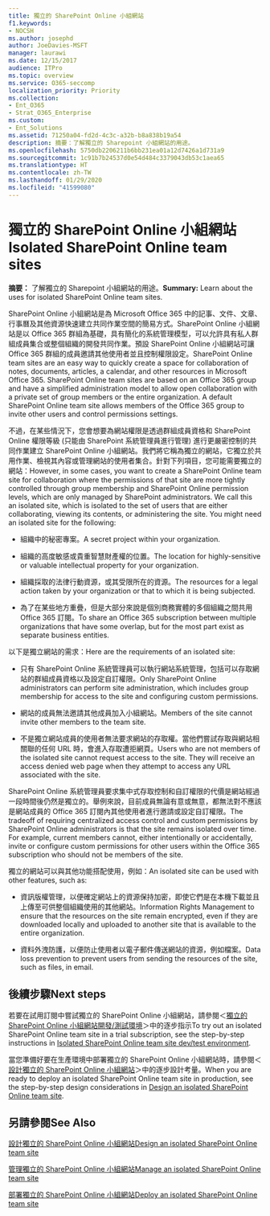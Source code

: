 ```yaml
---
title: 獨立的 SharePoint Online 小組網站
f1.keywords:
- NOCSH
ms.author: josephd
author: JoeDavies-MSFT
manager: laurawi
ms.date: 12/15/2017
audience: ITPro
ms.topic: overview
ms.service: O365-seccomp
localization_priority: Priority
ms.collection:
- Ent_O365
- Strat_O365_Enterprise
ms.custom:
- Ent_Solutions
ms.assetid: 71250a04-fd2d-4c3c-a32b-b8a838b19a54
description: 摘要：了解獨立的 Sharepoint 小組網站的用途。
ms.openlocfilehash: 5750db2206211b6bb231ea01a12d7426a1d731a9
ms.sourcegitcommit: 1c91b7b24537d0e54d484c3379043db53c1aea65
ms.translationtype: HT
ms.contentlocale: zh-TW
ms.lasthandoff: 01/29/2020
ms.locfileid: "41599080"
---
```

# <a name="isolated-sharepoint-online-team-sites"></a><span data-ttu-id="5c57a-103">獨立的 SharePoint Online 小組網站</span><span class="sxs-lookup"><span data-stu-id="5c57a-103">Isolated SharePoint Online team sites</span></span>

 <span data-ttu-id="5c57a-104">**摘要：** 了解獨立的 Sharepoint 小組網站的用途。</span><span class="sxs-lookup"><span data-stu-id="5c57a-104">**Summary:** Learn about the uses for isolated SharePoint Online team sites.</span></span>
  
<span data-ttu-id="5c57a-p101">SharePoint Online 小組網站是為 Microsoft Office 365 中的記事、文件、文章、行事曆及其他資源快速建立共同作業空間的簡易方式。SharePoint Online 小組網站是以 Office 365 群組為基礎，具有簡化的系統管理模型，可以允許具有私人群組成員集合或整個組織的開發共同作業。預設 SharePoint Online 小組網站可讓 Office 365 群組的成員邀請其他使用者並且控制權限設定。</span><span class="sxs-lookup"><span data-stu-id="5c57a-p101">SharePoint Online team sites are an easy way to quickly create a space for collaboration of notes, documents, articles, a calendar, and other resources in Microsoft Office 365. SharePoint Online team sites are based on an Office 365 group and have a simplified administration model to allow open collaboration with a private set of group members or the entire organization. A default SharePoint Online team site allows members of the Office 365 group to invite other users and control permissions settings.</span></span>
  
<span data-ttu-id="5c57a-p102">不過，在某些情況下，您會想要為網站權限是透過群組成員資格和 SharePoint Online 權限等級 (只能由 SharePoint 系統管理員進行管理) 進行更嚴密控制的共同作業建立 SharePoint Online 小組網站。我們將它稱為獨立的網站，它獨立於共用作業、檢視其內容或管理網站的使用者集合。針對下列項目，您可能需要獨立的網站：</span><span class="sxs-lookup"><span data-stu-id="5c57a-p102">However, in some cases, you want to create a SharePoint Online team site for collaboration where the permissions of that site are more tightly controlled through group membership and SharePoint Online permission levels, which are only managed by SharePoint administrators. We call this an isolated site, which is isolated to the set of users that are either collaborating, viewing its contents, or administering the site. You might need an isolated site for the following:</span></span>
  
- <span data-ttu-id="5c57a-111">組織中的秘密專案。</span><span class="sxs-lookup"><span data-stu-id="5c57a-111">A secret project within your organization.</span></span>
    
- <span data-ttu-id="5c57a-112">組織的高度敏感或貴重智慧財產權的位置。</span><span class="sxs-lookup"><span data-stu-id="5c57a-112">The location for highly-sensitive or valuable intellectual property for your organization.</span></span>
    
- <span data-ttu-id="5c57a-113">組織採取的法律行動資源，或其受限所在的資源。</span><span class="sxs-lookup"><span data-stu-id="5c57a-113">The resources for a legal action taken by your organization or that to which it is being subjected.</span></span>
    
- <span data-ttu-id="5c57a-114">為了在某些地方重疊，但是大部分來說是個別商務實體的多個組織之間共用 Office 365 訂閱。</span><span class="sxs-lookup"><span data-stu-id="5c57a-114">To share an Office 365 subscription between multiple organizations that have some overlap, but for the most part exist as separate business entities.</span></span>
    
<span data-ttu-id="5c57a-115">以下是獨立網站的需求：</span><span class="sxs-lookup"><span data-stu-id="5c57a-115">Here are the requirements of an isolated site:</span></span>
  
- <span data-ttu-id="5c57a-116">只有 SharePoint Online 系統管理員可以執行網站系統管理，包括可以存取網站的群組成員資格以及設定自訂權限。</span><span class="sxs-lookup"><span data-stu-id="5c57a-116">Only SharePoint Online administrators can perform site administration, which includes group membership for access to the site and configuring custom permissions.</span></span>
    
- <span data-ttu-id="5c57a-117">網站的成員無法邀請其他成員加入小組網站。</span><span class="sxs-lookup"><span data-stu-id="5c57a-117">Members of the site cannot invite other members to the team site.</span></span>
    
- <span data-ttu-id="5c57a-p103">不是獨立網站成員的使用者無法要求網站的存取權。當他們嘗試存取與網站相關聯的任何 URL 時，會進入存取遭拒網頁。</span><span class="sxs-lookup"><span data-stu-id="5c57a-p103">Users who are not members of the isolated site cannot request access to the site. They will receive an access denied web page when they attempt to access any URL associated with the site.</span></span>
    
<span data-ttu-id="5c57a-p104">SharePoint Online 系統管理員要求集中式存取控制和自訂權限的代價是網站經過一段時間後仍然是獨立的。舉例來說，目前成員無論有意或無意，都無法對不應該是網站成員的 Office 365 訂閱內其他使用者進行邀請或設定自訂權限。</span><span class="sxs-lookup"><span data-stu-id="5c57a-p104">The tradeoff of requiring centralized access control and custom permissions by SharePoint Online administrators is that the site remains isolated over time. For example, current members cannot, either intentionally or accidentally, invite or configure custom permissions for other users within the Office 365 subscription who should not be members of the site.</span></span>
  
<span data-ttu-id="5c57a-122">獨立的網站可以與其他功能搭配使用，例如：</span><span class="sxs-lookup"><span data-stu-id="5c57a-122">An isolated site can be used with other features, such as:</span></span>
  
- <span data-ttu-id="5c57a-123">資訊版權管理，以便確定網站上的資源保持加密，即使它們是在本機下載並且上傳至可供整個組織使用的其他網站。</span><span class="sxs-lookup"><span data-stu-id="5c57a-123">Information Rights Management to ensure that the resources on the site remain encrypted, even if they are downloaded locally and uploaded to another site that is available to the entire organization.</span></span>
    
- <span data-ttu-id="5c57a-124">資料外洩防護，以便防止使用者以電子郵件傳送網站的資源，例如檔案。</span><span class="sxs-lookup"><span data-stu-id="5c57a-124">Data loss prevention to prevent users from sending the resources of the site, such as files, in email.</span></span>
    
## <a name="next-steps"></a><span data-ttu-id="5c57a-125">後續步驟</span><span class="sxs-lookup"><span data-stu-id="5c57a-125">Next steps</span></span>

<span data-ttu-id="5c57a-126">若要在試用訂閱中嘗試獨立的 SharePoint Online 小組網站，請參閱＜[獨立的 SharePoint Online 小組網站開發/測試環境](isolated-sharepoint-online-team-site-dev-test-environment.md)＞中的逐步指示</span><span class="sxs-lookup"><span data-stu-id="5c57a-126">To try out an isolated SharePoint Online team site in a trial subscription, see the step-by-step instructions in [Isolated SharePoint Online team site dev/test environment](isolated-sharepoint-online-team-site-dev-test-environment.md).</span></span>
  
<span data-ttu-id="5c57a-127">當您準備好要在生產環境中部署獨立的 SharePoint Online 小組網站時，請參閱＜[設計獨立的 SharePoint Online 小組網站](design-an-isolated-sharepoint-online-team-site.md)＞中的逐步設計考量。</span><span class="sxs-lookup"><span data-stu-id="5c57a-127">When you are ready to deploy an isolated SharePoint Online team site in production, see the step-by-step design considerations in [Design an isolated SharePoint Online team site](design-an-isolated-sharepoint-online-team-site.md).</span></span>
  
## <a name="see-also"></a><span data-ttu-id="5c57a-128">另請參閱</span><span class="sxs-lookup"><span data-stu-id="5c57a-128">See Also</span></span>

[<span data-ttu-id="5c57a-129">設計獨立的 SharePoint Online 小組網站</span><span class="sxs-lookup"><span data-stu-id="5c57a-129">Design an isolated SharePoint Online team site</span></span>](design-an-isolated-sharepoint-online-team-site.md)
  
[<span data-ttu-id="5c57a-130">管理獨立的 SharePoint Online 小組網站</span><span class="sxs-lookup"><span data-stu-id="5c57a-130">Manage an isolated SharePoint Online team site</span></span>](manage-an-isolated-sharepoint-online-team-site.md)

[<span data-ttu-id="5c57a-131">部署獨立的 SharePoint Online 小組網站</span><span class="sxs-lookup"><span data-stu-id="5c57a-131">Deploy an isolated SharePoint Online team site</span></span>](deploy-an-isolated-sharepoint-online-team-site.md)


